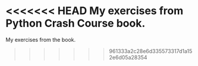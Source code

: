 <<<<<<< HEAD
My exercises from Python Crash Course book.
=======
My exercises from the book.
>>>>>>> 961333a2c28e6d335573317d1a152e6d05a28354
